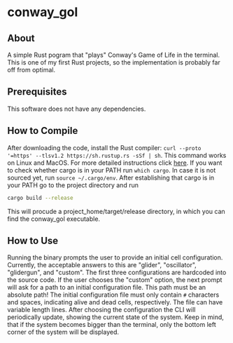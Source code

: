 # conway_gol

## About

A simple Rust pogram that "plays" Conway's Game of Life in the terminal. This is one of my first Rust projects, 
so the implementation is probably far off from optimal.

## Prerequisites

This software does not have any dependencies.

## How to Compile

After downloading the code, install the Rust compiler: `curl --proto '=https' --tlsv1.2 https://sh.rustup.rs -sSf | sh`.
This command works on Linux and MacOS. For more detailed instructions click [here](https://doc.rust-lang.org/book/ch01-01-installation.html).
If you want to check whether cargo is in your PATH run `which cargo`. In case it is not sourced yet, run `source ~/.cargo/env`. After
establishing that cargo is in your PATH go to the project directory and run

```bash
cargo build --release
```

This will procude a project_home/target/release directory, in which you can find the conway_gol executable.

## How to Use

Running the binary prompts the user to provide an initial cell configuration. Currently, the acceptable answers to this are "glider",
"oscillator", "glidergun", and "custom". The first three configurations are hardcoded into the source code. If the user chooses the
"custom" option, the next prompt will ask for a path to an initial configuration file. This path must be an absolute path! The initial
configuration file must only contain `#` characters and spaces, indicating alive and dead cells, respectively. The file can have variable
length lines. After choosing the configuration the CLI will periodically update, showing the current state of the system. Keep in mind, that
if the system becomes bigger than the terminal, only the bottom left corner of the system will be displayed.
